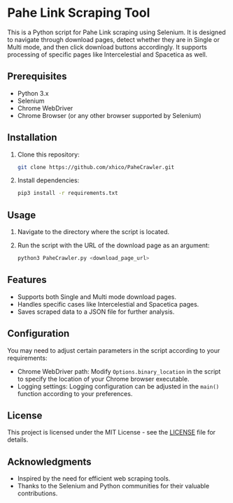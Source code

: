 # Pahe Link Scraping Tool

This is a Python script for Pahe Link scraping using Selenium. It is designed to navigate through download pages, detect whether they are in Single or Multi mode, and then click download buttons accordingly. It supports processing of specific pages like Intercelestial and Spacetica as well.

## Prerequisites

- Python 3.x
- Selenium
- Chrome WebDriver
- Chrome Browser (or any other browser supported by Selenium)

## Installation

1. Clone this repository:

    ```bash
    git clone https://github.com/xhico/PaheCrawler.git
    ```

2. Install dependencies:

    ```bash
    pip3 install -r requirements.txt
    ```

## Usage

1. Navigate to the directory where the script is located.

2. Run the script with the URL of the download page as an argument:

    ```bash
    python3 PaheCrawler.py <download_page_url>
    ```

## Features

- Supports both Single and Multi mode download pages.
- Handles specific cases like Intercelestial and Spacetica pages.
- Saves scraped data to a JSON file for further analysis.

## Configuration

You may need to adjust certain parameters in the script according to your requirements:

- Chrome WebDriver path: Modify `Options.binary_location` in the script to specify the location of your Chrome browser executable.
- Logging settings: Logging configuration can be adjusted in the `main()` function according to your preferences.

## License

This project is licensed under the MIT License - see the [LICENSE](LICENSE) file for details.

## Acknowledgments

- Inspired by the need for efficient web scraping tools.
- Thanks to the Selenium and Python communities for their valuable contributions.
